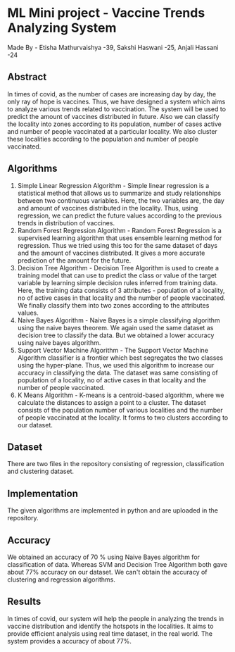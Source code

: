 # ML Mini project - Vaccine Trends Analyzing System<br>
Made By - Etisha Mathurvaishya -39, Sakshi Haswani -25, Anjali Hassani -24<br>
## Abstract<br>
In times of covid, as the number of cases are increasing day by day, the only ray of hope is vaccines. Thus, we have designed a system which aims to analyze various trends related to vaccination. The system will be used to predict the amount of vaccines distributed in future. Also we can classify the locality into zones according to its population, number of cases active and number of people vaccinated at a particular locality. We also cluster these localities according to the population and number of people vaccinated. <br>
## Algorithms<br>
1.  Simple Linear Regression Algorithm - Simple linear regression is a statistical method that allows us to summarize and study relationships between two continuous variables. Here, the two variables are, the day and amount of vaccines distributed in the locality. Thus, using regression, we can predict the future values according to the previous trends in distribution of vaccines.
2. Random Forest Regression Algorithm - Random Forest Regression is a supervised learning algorithm that uses ensemble learning method for regression. Thus we tried using this too for the same dataset of days and the amount of vaccines distributed. It gives a more accurate prediction of the amount for the future.
3. Decision Tree Algorithm - Decision Tree Algorithm is used to create a training model that can use to predict the class or value of the target variable by learning simple decision rules inferred from training data. Here, the training data consists of 3 attributes - population of a locality, no of active cases in that locality and the number of people vaccinated. We finally classify them into two zones according to the attributes values.
4. Naive Bayes Algorithm - Naive Bayes is a simple classifying algorithm using the naive bayes theorem. We again used the same dataset as decision tree to classify the data. But we obtained a lower accuracy using naive bayes algorithm.
5. Support Vector Machine Algorithm - The Support Vector Machine Algorithm classifier is a frontier which best segregates the two classes using the hyper-plane. Thus, we used this algorithm to increase our accuracy in classifying the data. The dataset was same consisting of population of a locality, no of active cases in that locality and the number of people vaccinated. 
6. K Means Algorithm - K-means is a centroid-based algorithm, where we calculate the distances to assign a point to a cluster. The dataset consists of the population number of various localities and the number of people vaccinated at the locality. It forms to two clusters according to our dataset. 

## Dataset 
There are two files in the repository consisting of regression, classification and clustering dataset.

## Implementation 
The given algorithms are implemented in python and are uploaded in the repository.

## Accuracy
We obtained an accuracy of 70 % using Naive Bayes algorithm for classification of data. Whereas SVM and Decision Tree Algorithm both gave about 77% accuracy on our dataset.
We can't obtain the accuracy of clustering and regression algorithms.

## Results
In times of covid, our system will help the people in analyzing the trends in vaccine distribution and identify the hotspots in the localities. It aims to provide efficient analysis using real time dataset, in the real world. The system provides a accuracy of about 77%. 
